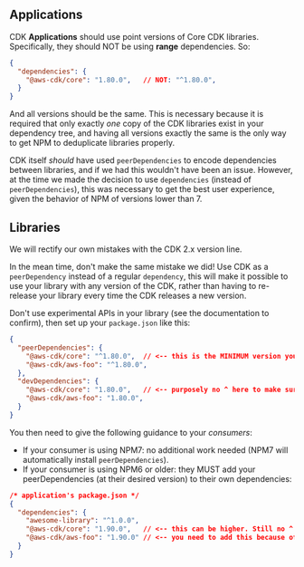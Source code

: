 ## Applications 

CDK **Applications** should use point versions of Core CDK libraries. Specifically, they should NOT be using **range** dependencies. So:

```json
{ 
  "dependencies": {
    "@aws-cdk/core": "1.80.0",   // NOT: "^1.80.0",
  }
}
```

And all versions should be the same. This is necessary because it is required that only exactly *one* copy of the CDK libraries exist in your dependency tree, and having all versions exactly the same is the only way to get NPM to deduplicate libraries properly.

CDK itself *should* have used `peerDependencies` to encode dependencies between libraries, and if we had this wouldn't have been an issue. However, at the time we made the decision to use `dependencies` (instead of `peerDependencies`), this was necessary to get the best user experience, given the behavior of NPM of versions lower than 7.

## Libraries

We will rectify our own mistakes with the CDK 2.x version line.

In the mean time, don't make the same mistake we did! Use CDK as a `peerDependency` instead of a regular `dependency`, this will make it possible to use your library with any version of the CDK, rather than having to re-release your library every time the CDK releases a new version.

Don't use experimental APIs in your library (see the documentation to confirm), then set up your `package.json` like this:

```json
{
  "peerDependencies": {
    "@aws-cdk/core": "^1.80.0",  // <-- this is the MINIMUM version you support
    "@aws-cdk/aws-foo": "^1.80.0", 
  },
  "devDependencies": {
    "@aws-cdk/core": "1.80.0",   // <-- purposely no ^ here to make sure you test against the minimum version
    "@aws-cdk/aws-foo": "1.80.0", 
  }
}
```

You then need to give the following guidance to your *consumers*:

* If your consumer is using NPM7: no additional work needed (NPM7 will automatically install `peerDependencies`).
* If your consumer is using NPM6 or older: they MUST add your peerDependencies (at their desired version) to their own dependencies:

```json
/* application's package.json */
{
  "dependencies": {
    "awesome-library": "^1.0.0",
    "@aws-cdk/core": "1.90.0",   // <-- this can be higher. Still no ^
    "@aws-cdk/aws-foo": "1.90.0" // <-- you need to add this because of 'awesome-library'
  }
}
```
  